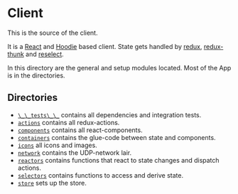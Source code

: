 # Client

This is the source of the client.

It is a [React](https://reactjs.org/) and [Hoodie](http://hood.ie/) based client. State gets handled by [redux](ttps://redux.js.org/), [redux-thunk](https://github.com/reduxjs/redux-thunk) and [reselect](https://www.npmjs.com/package/reselect).

In this directory are the general and setup modules located. Most of the App is in the directories.

## Directories

- [`\_\_tests\_\_`](./__tests__) contains all dependencies and integration tests.
- [`actions`](./actions) contains all redux-actions.
- [`components`](./components) contains all react-components.
- [`containers`](./containers) contains the glue-code between state and components.
- [`icons`](./icons) all icons and images.
- [`network`](./network) contains the UDP-network lair.
- [`reactors`](./reactors) contains functions that react to state changes and dispatch actions.
- [`selectors`](./selectors) contains functions to access and derive state.
- [`store`](./store) sets up the store.
